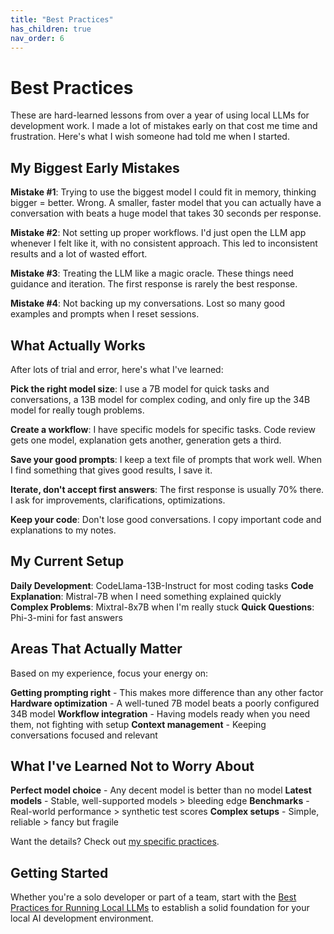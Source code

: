```yaml
---
title: "Best Practices"
has_children: true
nav_order: 6
---
```


# Best Practices

These are hard-learned lessons from over a year of using local LLMs for development work. I made a lot of mistakes early on that cost me time and frustration. Here's what I wish someone had told me when I started.

## My Biggest Early Mistakes

**Mistake #1**: Trying to use the biggest model I could fit in memory, thinking bigger = better. Wrong. A smaller, faster model that you can actually have a conversation with beats a huge model that takes 30 seconds per response.

**Mistake #2**: Not setting up proper workflows. I'd just open the LLM app whenever I felt like it, with no consistent approach. This led to inconsistent results and a lot of wasted effort.

**Mistake #3**: Treating the LLM like a magic oracle. These things need guidance and iteration. The first response is rarely the best response.

**Mistake #4**: Not backing up my conversations. Lost so many good examples and prompts when I reset sessions.

## What Actually Works

After lots of trial and error, here's what I've learned:

**Pick the right model size**: I use a 7B model for quick tasks and conversations, a 13B model for complex coding, and only fire up the 34B model for really tough problems.

**Create a workflow**: I have specific models for specific tasks. Code review gets one model, explanation gets another, generation gets a third.

**Save your good prompts**: I keep a text file of prompts that work well. When I find something that gives good results, I save it.

**Iterate, don't accept first answers**: The first response is usually 70% there. I ask for improvements, clarifications, optimizations.

**Keep your code**: Don't lose good conversations. I copy important code and explanations to my notes.

## My Current Setup

**Daily Development**: CodeLlama-13B-Instruct for most coding tasks
**Code Explanation**: Mistral-7B when I need something explained quickly  
**Complex Problems**: Mixtral-8x7B when I'm really stuck
**Quick Questions**: Phi-3-mini for fast answers

## Areas That Actually Matter

Based on my experience, focus your energy on:

**Getting prompting right** - This makes more difference than any other factor
**Hardware optimization** - A well-tuned 7B model beats a poorly configured 34B model
**Workflow integration** - Having models ready when you need them, not fighting with setup
**Context management** - Keeping conversations focused and relevant

## What I've Learned Not to Worry About

**Perfect model choice** - Any decent model is better than no model
**Latest models** - Stable, well-supported models > bleeding edge
**Benchmarks** - Real-world performance > synthetic test scores
**Complex setups** - Simple, reliable > fancy but fragile

Want the details? Check out [my specific practices](07_01_best_practices_for_running_local_llms.md).

## Getting Started

Whether you're a solo developer or part of a team, start with the [Best Practices for Running Local LLMs](07_01_best_practices_for_running_local_llms.md) to establish a solid foundation for your local AI development environment.
